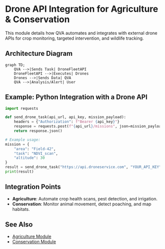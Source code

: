# Drone API Integration for Agriculture & Conservation

This module details how QVA automates and integrates with external drone APIs for crop monitoring, targeted intervention, and wildlife tracking.

## Architecture Diagram

```mermaid
graph TD;
    QVA -->|Sends Task| DroneFleetAPI
    DroneFleetAPI -->|Executes| Drones
    Drones -->|Sends Data| QVA
    QVA -->|Analysis/Alert| User
```

## Example: Python Integration with a Drone API
```python
import requests

def send_drone_task(api_url, api_key, mission_payload):
    headers = {"Authorization": f"Bearer {api_key}"}
    response = requests.post(f"{api_url}/missions", json=mission_payload, headers=headers)
    return response.json()

# Example usage:
mission = {
    "area": "Field-42",
    "task": "NDVI_scan",
    "altitude": 30
}
result = send_drone_task("https://api.droneservice.com", "YOUR_API_KEY", mission)
print(result)
```

## Integration Points
- **Agriculture**: Automate crop health scans, pest detection, and irrigation.
- **Conservation**: Monitor animal movement, detect poaching, and map habitats.

## See Also
- [Agriculture Module](agriculture.md)
- [Conservation Module](conservation.md)

